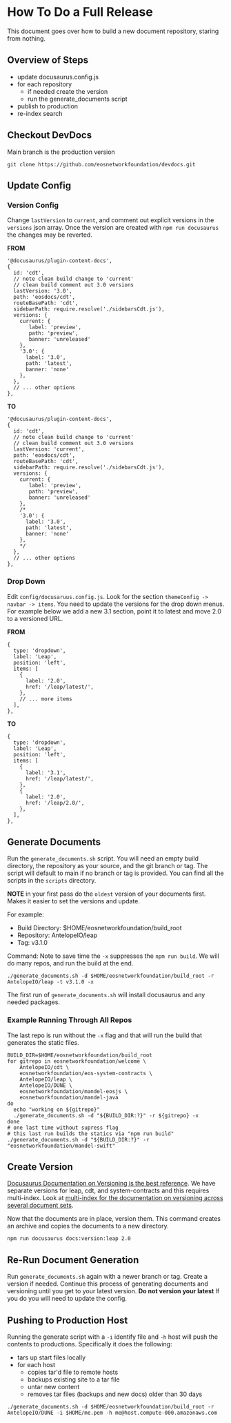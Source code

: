 # How To Do a Full Release

This document goes over how to build a new document repository, staring from nothing.

## Overview of Steps

- update docusaurus.config.js
- for each repository
   - if needed create the version
   - run the generate_documents script
- publish to production
- re-index search

## Checkout DevDocs  
Main branch is the production version
```
git clone https://github.com/eosnetworkfoundation/devdocs.git
```

## Update Config

### Version Config

Change `lastVersion` to `current`, and comment out explicit versions in the `versions` json array. Once the version are created with `npm run docusaurus` the changes may be reverted. 

**FROM**
```
'@docusaurus/plugin-content-docs',
{
  id: 'cdt',
  // note clean build change to 'current'
  // clean build comment out 3.0 versions
  lastVersion: '3.0',
  path: 'eosdocs/cdt',
  routeBasePath: 'cdt',
  sidebarPath: require.resolve('./sidebarsCdt.js'),
  versions: {
    current: {
       label: 'preview',
       path: 'preview',
       banner: 'unreleased'
    },
    '3.0': {
      label: '3.0',
      path: 'latest',
      banner: 'none'
    },
  },
  // ... other options
},
```
**TO**
```
'@docusaurus/plugin-content-docs',
{
  id: 'cdt',
  // note clean build change to 'current'
  // clean build comment out 3.0 versions
  lastVersion: 'current',
  path: 'eosdocs/cdt',
  routeBasePath: 'cdt',
  sidebarPath: require.resolve('./sidebarsCdt.js'),
  versions: {
    current: {
       label: 'preview',
       path: 'preview',
       banner: 'unreleased'
    },
    /*
    '3.0': {
      label: '3.0',
      path: 'latest',
      banner: 'none'
    },
    */
  },
  // ... other options
},
```

### Drop Down

Edit `config/docusaruus.config.js`. Look for the section `themeConfig -> navbar -> items`. You need to update the versions for the drop down menus. For example below we add a new 3.1 section, point it to latest and move 2.0 to a versioned URL.

**FROM**
```
{
  type: 'dropdown',
  label: 'Leap',
  position: 'left',
  items: [
    {
      label: '2.0',
      href: '/leap/latest/',
    },
    // ... more items
  ],
},
```
**TO**
```
{
  type: 'dropdown',
  label: 'Leap',
  position: 'left',
  items: [
    {
      label: '3.1',
      href: '/leap/latest/',
    },
    {
      label: '2.0',
      href: '/leap/2.0/',
    },
  ],
},
```

## Generate Documents

Run the `generate_documents.sh` script. You will need an empty build directory, the repository as your source, and the git branch or tag. The script will default to main if no branch or tag is provided. You can find all the scripts in the `scripts` directory.

**NOTE** in your first pass do the `oldest` version of your documents first. Makes it easier to set the versions and update.

For example:
- Build Directory: $HOME/eosnetworkfoundation/build_root
- Repository: AntelopeIO/leap
- Tag: v3.1.0

Command: Note to save time the `-x` suppresses the `npm run build`. We will do many repos, and run the build at the end.
```
./generate_documents.sh -d $HOME/eosnetworkfoundation/build_root -r AntelopeIO/leap -t v3.1.0 -x
```

The first run of `generate_documents.sh` will install docusaurus and any needed packages.

### Example Running Through All Repos

The last repo is run without the `-x` flag and that will run the build that generates the static files.
```
BUILD_DIR=$HOME/eosnetworkfoundation/build_root
for gitrepo in eosnetworkfoundation/welcome \
    AntelopeIO/cdt \
    eosnetworkfoundation/eos-system-contracts \
    AntelopeIO/leap \
    AntelopeIO/DUNE \
    eosnetworkfoundation/mandel-eosjs \
    eosnetworkfoundation/mandel-java
do
  echo "working on ${gitrepo}"
  ./generate_documents.sh -d "${BUILD_DIR:?}" -r ${gitrepo} -x
done
# one last time without supress flag
# this last run builds the statics via "npm run build"
./generate_documents.sh -d "${BUILD_DIR:?}" -r "eosnetworkfoundation/mandel-swift"
```

## Create Version

[Docusaurus Documentation on Versioning is the best reference](https://docusaurus.io/docs/versioning). We have separate versions for leap, cdt, and system-contracts and this requires multi-index. Look at [multi-index for the documentation on versioning across several document sets](https://docusaurus.io/docs/docs-multi-instance#tagging-new-versions).

Now that the documents are in place, version them. This command creates an archive and copies the documents to a new directory.
```
npm run docusaurus docs:version:leap 2.0
```

## Re-Run Document Generation

Run `generate_documents.sh` again with a newer branch or tag. Create a version if needed. Continue this process of generating documents and versioning until you get to your latest version. **Do not version your latest** If you do you will need to update the config.

## Pushing to Production Host

Running the generate script with a `-i` identify file and `-h` host will push the contents to productions. Specifically it does the following:
- tars up start files locally
- for each host
   - copies tar'd file to remote hosts
   - backups existing site to a tar file
   - untar new content
   - removes tar files (backups and new docs) older than 30 days


```
./generate_documents.sh -d $HOME/eosnetworkfoundation/build_root -r AntelopeIO/DUNE -i $HOME/me.pem -h me@host.compute-000.amazonaws.com
```
